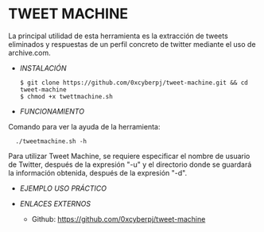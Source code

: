 # **TWEET MACHINE**

La principal utilidad de esta herramienta es la extracción de tweets eliminados y respuestas de un perfil concreto de twitter mediante el uso de archive.com.

- *INSTALACIÓN*

      $ git clone https://github.com/0xcyberpj/tweet-machine.git && cd tweet-machine
      $ chmod +x twettmachine.sh

- *FUNCIONAMIENTO*

Comando para ver la ayuda de la herramienta:

      ./tweetmachine.sh -h

Para utilizar Tweet Machine, se requiere especificar el nombre de usuario de Twitter, después de la expresión "-u" y el directorio donde se guardará la información obtenida, después de la expresión "-d".

- *EJEMPLO USO PRÁCTICO*



- *ENLACES EXTERNOS*

  - Github: https://github.com/0xcyberpj/tweet-machine
